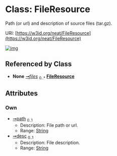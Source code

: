 
# Class: FileResource


Path (or url) and description of source files (tar.gz).

URI: [https://w3id.org/neat/FileResource](https://w3id.org/neat/FileResource)


[![img](https://yuml.me/diagram/nofunky;dir:TB/class/[FileResourceContainer]++-%20files%200..*>[FileResource&#124;path:string%20%3F;desc:string%20%3F],[FileResourceContainer])](https://yuml.me/diagram/nofunky;dir:TB/class/[FileResourceContainer]++-%20files%200..*>[FileResource&#124;path:string%20%3F;desc:string%20%3F],[FileResourceContainer])

## Referenced by Class

 *  **None** *[➞files](fileResourceContainer__files.md)*  <sub>0..\*</sub>  **[FileResource](FileResource.md)**

## Attributes


### Own

 * [➞path](fileResource__path.md)  <sub>0..1</sub>
     * Description: File path or url.
     * Range: [String](types/String.md)
 * [➞desc](fileResource__desc.md)  <sub>0..1</sub>
     * Description: File description.
     * Range: [String](types/String.md)

